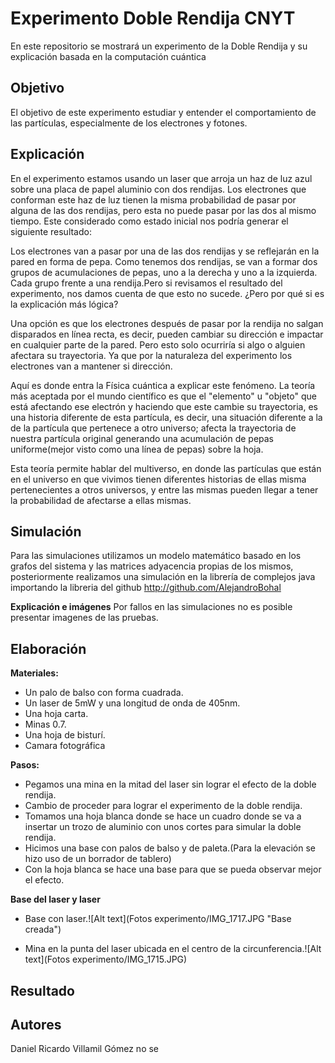 # Experimento Doble Rendija CNYT
En este repositorio se mostrará un experimento de la Doble Rendija y su explicación basada en la computación cuántica 

## Objetivo
El objetivo de este experimento estudiar y entender el comportamiento de las partículas, especialmente de los electrones y fotones.

## Explicación 
En el experimento estamos usando un laser que arroja un haz de luz azul sobre una placa de papel aluminio con dos rendijas. Los electrones que conforman este haz de luz tienen la misma probabilidad de pasar por alguna de las dos rendijas, pero esta no puede pasar por las dos al mismo tiempo. Este considerado como estado inicial nos podría generar el siguiente resultado:

Los electrones van a pasar por una de las dos rendijas y se reflejarán en la pared en forma de pepa. Como tenemos dos rendijas, se van a formar dos grupos de acumulaciones de pepas, uno a la derecha y uno a la izquierda. Cada grupo frente a una rendija.Pero si revisamos el resultado del experimento, nos damos cuenta de que esto no sucede. ¿Pero por qué si es la explicación más lógica?

Una opción es que los electrones después de pasar por la rendija no salgan disparados en línea recta, es decir, pueden cambiar su dirección e impactar en cualquier parte de la pared. Pero esto solo ocurriría si algo o alguien afectara su trayectoria. Ya que por la naturaleza del experimento los electrones van a mantener si dirección. 

Aquí es donde entra la Física cuántica a explicar este fenómeno. La teoría más aceptada por el mundo científico es que el "elemento" u "objeto" que está afectando ese electrón y haciendo que este cambie su trayectoria, es una historia diferente de esta partícula, es decir, una situación diferente a la de la partícula que pertenece a otro universo; afecta la trayectoria de nuestra partícula original generando una acumulación de pepas uniforme(mejor visto como una línea de pepas) sobre la hoja. 

Esta teoría permite hablar del multiverso, en donde las partículas que están en el universo en que vivimos tienen diferentes historias de ellas misma pertenecientes a otros universos, y entre las mismas pueden llegar a tener la probabilidad de afectarse a ellas mismas.


## Simulación 
Para las simulaciones utilizamos un modelo matemático basado en los grafos del sistema y las matrices adyacencia propias de los mismos, posteriormente realizamos una simulación en la librería de complejos java importando la libreria del github http://github.com/AlejandroBohal

**Explicación e imágenes**
Por fallos en las simulaciones no es posible presentar imagenes de las pruebas.

## Elaboración 
**Materiales:**
* Un palo de balso con forma cuadrada.
* Un laser de 5mW y una longitud de onda de 405nm.
* Una hoja carta.
* Minas 0.7.
* Una hoja de bisturí.
* Camara fotográfica

**Pasos:**

* Pegamos una mina en la mitad del laser sin lograr el efecto de la doble rendija.
* Cambio de proceder para lograr el experimento de la doble rendija.
* Tomamos una hoja blanca donde se hace un cuadro donde se va a insertar un trozo de aluminio con unos cortes para simular la doble rendija.
* Hicimos una base con palos de balso y de paleta.(Para la elevación se hizo uso de un borrador de tablero)
* Con la hoja blanca se hace una base para que se pueda observar mejor el efecto.

**Base del laser y laser**
* Base con laser.![Alt text](Fotos experimento/IMG_1717.JPG "Base creada")

* Mina en la punta del laser ubicada en  el centro de la circunferencia.![Alt text](Fotos experimento/IMG_1715.JPG)






## Resultado 



## Autores
Daniel Ricardo Villamil Gómez 
no se 